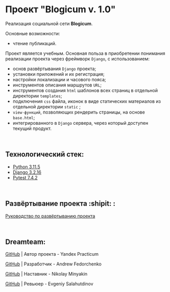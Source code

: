 # Проект "Blogicum v. 1.0"
Реализация социальной сети **Blogicum**. 

Основные возможности:
- чтение публикаций. 

Проект является учебным. Основная польза в приобретении понимания реализации проекта через фреймворк `Django`, с использованием: 
- основ развёртывания `Django` проекта;
- установки приложений и их регистрация;
- настройки локализации и часового пояса;
- инструментов описания маршрутов `URL`;
- инструментов создания `html` шаблонов всех страниц в отдельной директории `templates`;
- подключения `css` файла, иконок в виде статических материалов из отдельной директории `static` ; 
- `view-функций`, позволяющих рендерить страницы, на основе `base.html`;
- интегрированного в `Django` сервера, через который доступен текущий продукт.

<br>

## Технологический стек:
- [Python 3.11.5](https://docs.python.org/release/3.11.5/)
- [Django 3.2.16](https://docs.djangoproject.com/en/3.2/)
- [Pytest 7.4.2](https://docs.pytest.org/en/7.4.x/)

<br>

## Развёртывание проекта :shipit: :
[Руководство по развёртыванию проекта](./SetUp.md)

<br>

## Dreamteam:

[GitHub](https://github.com/yandex-praktikum) | Автор проекта - Yandex Practicum  

[GitHub](https://github.com/Furturnax) | Разработчик - Andrew Fedorchenko 

[GitHub](https://github.com/nik-miniakink) | Наставник - Nikolay Minyakin

[GitHub](https://github.com/EugeneSal) | Ревьюер - Evgeniy Salahutdinov
